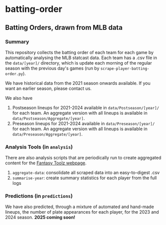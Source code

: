 # batting-order
## Batting Orders, drawn from MLB data

### Summary

This repository collects the batting order of each team for each game by automatically analysing the MLB statcast data. Each team has a .csv file in the `data/[year]/` directory, which is update each morning of the regular season with the previous day's games (run by `scrape-player-batting-order.py`).

We have historical data from the 2021 season onwards available. If you want an earlier season, please contact us.

We also have 
1. Postseason lineups for 2021-2024 available in `data/Postseason/[year]/` for each team. An aggregate version with all lineups is available in `data/Postseason/Aggregate/[year]`.
2. Preseason lineups for 2021-2024 available in `data/Preseason/[year]/` for each team. An aggregate version with all lineups is available in `data/Preseason/Aggregate/[year]`.

### Analysis Tools (in `analysis`)

There are also analysis scripts that are periodically run to create aggregated content for the [Fantasy Toolz webpage](https://fantasy-toolz.github.io).

1. `aggregate-data`: consolidate all scraped data into an easy-to-digest .csv
2. `summarise-year`: create summary statistics for each player from the full logs


### Predictions (in `predictions`)

We have also predicted, through a mixture of automated and hand-made lineups, the number of plate appearances for each player, for the 2023 and 2024 season. **2025 coming soon!**